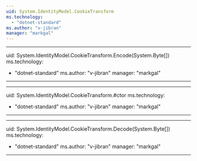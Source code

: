 ```yaml
---
uid: System.IdentityModel.CookieTransform
ms.technology: 
  - "dotnet-standard"
ms.author: "v-jibran"
manager: "markgal"
---
```


---
uid: System.IdentityModel.CookieTransform.Encode(System.Byte[])
ms.technology: 
  - "dotnet-standard"
ms.author: "v-jibran"
manager: "markgal"
---

---
uid: System.IdentityModel.CookieTransform.#ctor
ms.technology: 
  - "dotnet-standard"
ms.author: "v-jibran"
manager: "markgal"
---

---
uid: System.IdentityModel.CookieTransform.Decode(System.Byte[])
ms.technology: 
  - "dotnet-standard"
ms.author: "v-jibran"
manager: "markgal"
---
